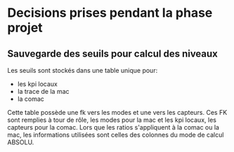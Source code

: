 # Decisions prises pendant la phase projet

## Sauvegarde des seuils pour calcul des niveaux
Les seuils sont stockés dans une table unique pour:
 - les kpi locaux
 - la trace de la mac
 - la comac

Cette table possède une fk vers les modes et une vers les capteurs. Ces FK sont remplies à tour de rôle, les modes pour la mac et les kpi locaux, les capteurs pour la comac.
Lors que les ratios s'appliquent à la comac ou la mac, les informations utilisées sont celles des colonnes du mode de calcul ABSOLU.
